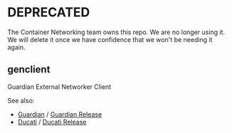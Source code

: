 # DEPRECATED
The Container Networking team owns this repo.  We are no longer using it.  We will delete it once we have confidence that we won't be needing it again.

## genclient
Guardian External Networker Client

See also:
 - [Guardian](https://github.com/cloudfoundry-incubator/guardian) / [Guardian Release](https://github.com/cloudfoundry-incubator/guardian-release)
 - [Ducati](https://github.com/cloudfoundry-incubator/ducati) / [Ducati Release](https://github.com/cloudfoundry-incubator/ducati-release)
